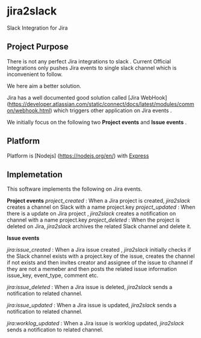 # jira2slack
Slack Integration for Jira

## Project Purpose

There is not any perfect Jira integrations to slack . Current Official Integrations only pushes Jira events to single slack channel which is inconvenient to follow. 

We here aim a better solution. 

Jira has a well documented good solution called  [Jira WebHook] (https://developer.atlassian.com/static/connect/docs/latest/modules/common/webhook.html)  which triggers other application on Jira events .

We initially focus on the following two **Project events** and **Issue events** .

## Platform

Platform is [Nodejs] (https://nodejs.org/en/) with [Express](http://expressjs.com/)

## Implemetation

This software implements the following on Jira events.

**Project events**
*project_created* : When a Jira project is created, *jira2slack* creates a channel on Slack with a name project.key
*project_updated* : When there is a  update on Jira project , *jira2slack* creates a notification on channel with a name project.key
*project_deleted* : When the project is deleted on Jira, *jira2slack*  archives the related Slack channel and delete it. 

**Issue events**

*jira:issue_created* : When a Jira issue created , *jira2slack* initially checks if the Slack channel exists with a project.key of the issue, creates the channel if not exists and then invites creator and assignee of the issue to channel if they are not a memeber and then posts the related issue information issue_key, event_type, comment etc.

*jira:issue_deleted* : When a Jira issue is deleted, *jira2slack* sends a notification to related channel.

*jira:issue_updated* : When a Jira issue is updated, *jira2slack* sends a notification to related channel.

*jira:worklog_updated* : When a Jira issue is worklog updated, *jira2slack* sends a notification to related channel.

